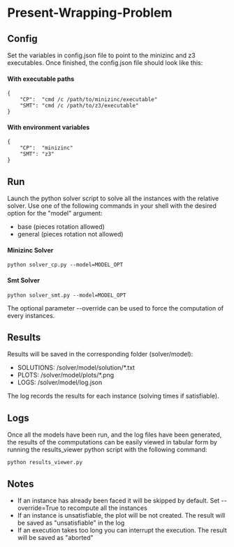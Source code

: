 # Present-Wrapping-Problem
 
## Config

Set the variables in config.json file to point to the minizinc and z3 executables.
Once finished, the config.json file should look like this:

#### With executable paths
```
{
    "CP":  "cmd /c /path/to/minizinc/executable"
    "SMT": "cmd /c /path/to/z3/executable"
}
```
#### With environment variables
```
{
    "CP":  "minizinc"
    "SMT": "z3"
}
```

## Run

Launch the python solver script to solve all the instances with the relative solver.
Use one of the following commands in your shell with the desired option for the "model" argument:
 - base (pieces rotation allowed)
 - general (pieces rotation not allowed)

#### Minizinc Solver
```
python solver_cp.py --model=MODEL_OPT
```
#### Smt Solver
```
python solver_smt.py --model=MODEL_OPT
```

The optional parameter --override can be used to force the computation of every instances.

## Results

Results will be saved in the corresponding folder (solver/model):
 - SOLUTIONS: /solver/model/solution/\*.txt
 - PLOTS: /solver/model/plots/\*.png
 - LOGS: /solver/model/log.json

The log records the results for each instance (solving times if satisfiable).

## Logs

Once all the models have been run, and the log files have been generated, the results of the commputations
can be easily viewed in tabular form by running the results_viewer python script with the following command:
```
python results_viewer.py
```

## Notes

- If an instance has already been faced it will be skipped by default. Set --override=True to recompute all the instances
- If an instance is unsatisfiable, the plot will be not created. The result will be saved as "unsatisfiable" in the log
- If an execution takes too long you can interrupt the execution. The result will be saved as "aborted"
